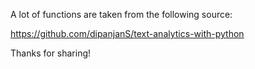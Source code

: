 A lot of functions are taken from the following source:

https://github.com/dipanjanS/text-analytics-with-python

Thanks for sharing!